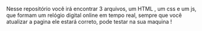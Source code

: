 Nesse repositório você irá encontrar 3 arquivos, um HTML , um css e um js, que formam um relógio digital online em tempo real, 
sempre que você atualizar a pagina ele estará correto, pode testar na sua maquina !
